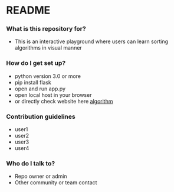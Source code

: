 # README #



### What is this repository for? ###

* This is an interactive playground where users can learn sorting algorithms in visual manner
### How do I get set up? ###

* python version 3.0 or more
*  pip install flask 
* open and run  app.py
* open local host in your browser
*  or directly check website here [algorithm](https://petal-wood-mercury.glitch.me)

### Contribution guidelines ###
* user1
* user2
* user3
* user4
### Who do I talk to? ###

* Repo owner or admin
* Other community or team contact